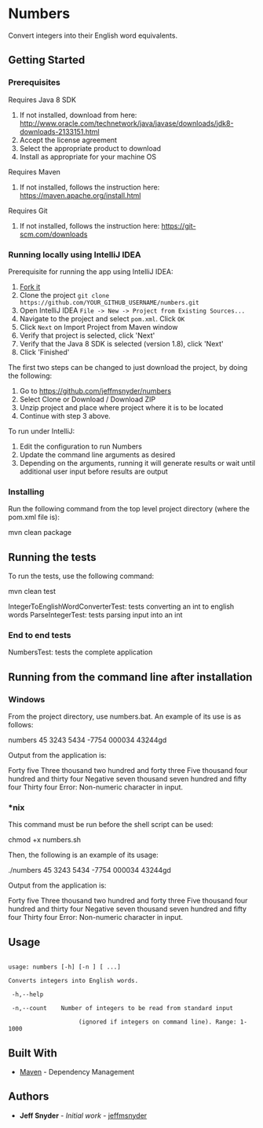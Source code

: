 # Numbers

Convert integers into their English word equivalents.

## Getting Started

### Prerequisites

Requires Java 8 SDK
1. If not installed, download from here: http://www.oracle.com/technetwork/java/javase/downloads/jdk8-downloads-2133151.html
2. Accept the license agreement
3. Select the appropriate product to download
4. Install as appropriate for your machine OS

Requires Maven
1. If not installed, follows the instruction here: https://maven.apache.org/install.html

Requires Git
1. If not installed, follows the instruction here: https://git-scm.com/downloads

### Running locally using IntelliJ IDEA

Prerequisite for running the app using IntelliJ IDEA:

1. [Fork it](https://github.com/jeffmsnyder/numbers/fork)
2. Clone the project `git clone https://github.com/YOUR_GITHUB_USERNAME/numbers.git`
3. Open IntelliJ IDEA `File -> New -> Project from Existing Sources... `
4. Navigate to the project and select `pom.xml`. Click `OK`
5. Click `Next` on Import Project from Maven window
6. Verify that project is selected, click 'Next'
7. Verify that the Java 8 SDK is selected (version 1.8), click 'Next'
8. Click 'Finished'

The first two steps can be changed to just download the project, by doing the following:

1. Go to https://github.com/jeffmsnyder/numbers
2. Select Clone or Download / Download ZIP
3. Unzip project and place where project where it is to be located
4. Continue with step 3 above.

To run under IntelliJ:

1. Edit the configuration to run Numbers
2. Update the command line arguments as desired
3. Depending on the arguments, running it will generate results or wait until additional user input before results are output

### Installing

Run the following command from the top level project directory (where the pom.xml file is):

mvn clean package

## Running the tests

To run the tests, use the following command:

mvn clean test

IntegerToEnglishWordConverterTest: tests converting an int to english words
ParseIntegerTest: tests parsing input into an int

### End to end tests

NumbersTest: tests the complete application

## Running from the command line after installation

### Windows

From the project directory, use numbers.bat.  An example of its use is as follows:

numbers 45 3243 5434 -7754 000034 43244gd

Output from the application is:

Forty five
Three thousand two hundred and forty three
Five thousand four hundred and thirty four
Negative seven thousand seven hundred and fifty four
Thirty four
Error: Non-numeric character in input.

### *nix

This command must be run before the shell script can be used:

chmod +x numbers.sh

Then, the following is an example of its usage:

./numbers 45 3243 5434 -7754 000034 43244gd

Output from the application is:

Forty five
Three thousand two hundred and forty three
Five thousand four hundred and thirty four
Negative seven thousand seven hundred and fifty four
Thirty four
Error: Non-numeric character in input.

## Usage

<code>
usage: numbers [-h] [-n <arg>] [<integer1> <integer2>...]<br>
Converts integers into English words.<br>
 -h,--help<br>
 -n,--count <arg>   Number of integers to be read from standard input<br>
                    (ignored if integers on command line). Range: 1-1000
</code>

## Built With

* [Maven](https://maven.apache.org/) - Dependency Management

## Authors

* **Jeff Snyder** - *Initial work* - [jeffmsnyder](https://github.com/jeffmsnyder)

